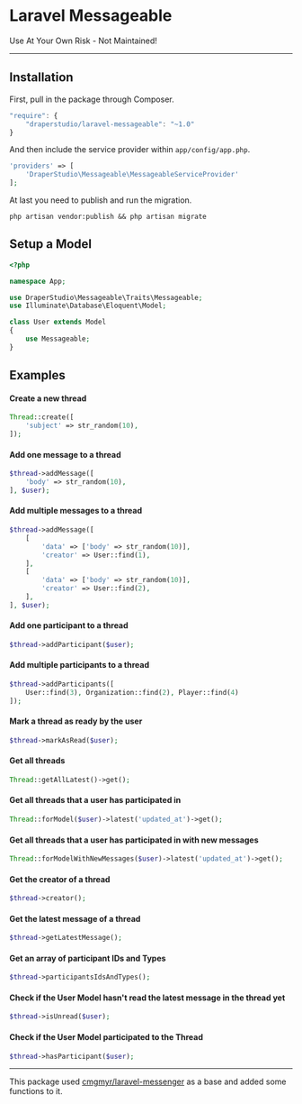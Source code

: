 # Laravel Messageable

Use At Your Own Risk - Not Maintained!

-----

## Installation

First, pull in the package through Composer.

```js
"require": {
    "draperstudio/laravel-messageable": "~1.0"
}
```

And then include the service provider within `app/config/app.php`.

```php
'providers' => [
    'DraperStudio\Messageable\MessageableServiceProvider'
];
```

At last you need to publish and run the migration.

```
php artisan vendor:publish && php artisan migrate
```

## Setup a Model

```php
<?php

namespace App;

use DraperStudio\Messageable\Traits\Messageable;
use Illuminate\Database\Eloquent\Model;

class User extends Model
{
    use Messageable;
}

```

## Examples

#### Create a new thread
```php
Thread::create([
    'subject' => str_random(10),
]);
```

#### Add one message to a thread
```php
$thread->addMessage([
    'body' => str_random(10),
], $user);
```

#### Add multiple messages to a thread
```php
$thread->addMessage([
    [
        'data' => ['body' => str_random(10)],
        'creator' => User::find(1),
    ],
    [
        'data' => ['body' => str_random(10)],
        'creator' => User::find(2),
    ],
], $user);
```

#### Add one participant to a thread
```php
$thread->addParticipant($user);
```

#### Add multiple participants to a thread
```php
$thread->addParticipants([
    User::find(3), Organization::find(2), Player::find(4)
]);
```

#### Mark a thread as ready by the user
```php
$thread->markAsRead($user);
```

#### Get all threads
```php
Thread::getAllLatest()->get();
```

#### Get all threads that a user has participated in
```php
Thread::forModel($user)->latest('updated_at')->get();
```

#### Get all threads that a user has participated in with new messages
```php
Thread::forModelWithNewMessages($user)->latest('updated_at')->get();
```

#### Get the creator of a thread
```php
$thread->creator();
```

#### Get the latest message of a thread
```php
$thread->getLatestMessage();
```

#### Get an array of participant IDs and Types
```php
$thread->participantsIdsAndTypes();
```

#### Check if the User Model hasn't read the latest message in the thread yet
```php
$thread->isUnread($user);
```

#### Check if the User Model participated to the Thread
```php
$thread->hasParticipant($user);
```

-----

This package used [cmgmyr/laravel-messenger](https://github.com/cmgmyr/laravel-messenger) as a base and added some functions to it.
